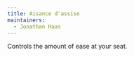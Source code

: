 ```yaml
---
title: Aisance d'assise
maintainers:
  - Jonathan Haas
---
```


Controls the amount of ease at your seat.
